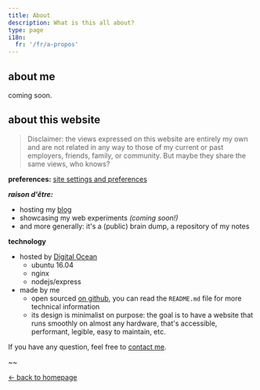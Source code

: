 ```yaml
---
title: About
description: What is this all about?
type: page
i18n:
  fr: '/fr/a-propos'
---
```


## about me

coming soon.

## about this website

> Disclaimer: the views expressed on this website are entirely my own and are not related in any way to those of my current or past employers, friends, family, or community. But maybe they share the same views, who knows?

**preferences:** <a href="/help" data-component="emit" data-event="SHOW_BOX_HELP" data-transition="none">site settings and preferences</a>

**_raison d'être:_**

- hosting my [blog](/blog)
- showcasing my web experiments *(coming soon!)*
- and more generally: it's a (public) brain dump, a repository of my notes

**technology**

- hosted by [Digital Ocean](https://www.digitalocean.com)
  - ubuntu 16.04
  - nginx
  - nodejs/express
- made by me
  - open sourced [on github](https://github.com/hexanal/fredmercy-blog), you can read the `README.md` file for more technical information
  - its design is minimalist on purpose: the goal is to have a website that runs smoothly on almost any hardware, that's accessible, performant, legible, easy to maintain, etc.

If you have any question, feel free to [contact me](mailto:hello@fredmercy.ca).

~~

<a href="/" class="button">← back to homepage</a>
